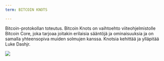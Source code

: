 ```yaml
---
term: BITCOIN KNOTS

---
```

Bitcoin-protokollan toteutus. Bitcoin Knots on vaihtoehto viiteohjelmistolle Bitcoin Core, joka tarjoaa joitakin erilaisia sääntöjä ja ominaisuuksia ja on samalla yhteensopiva muiden solmujen kanssa. Knotsia kehittää ja ylläpitää Luke Dashjr.

![](../../dictionnaire/assets/51.webp)